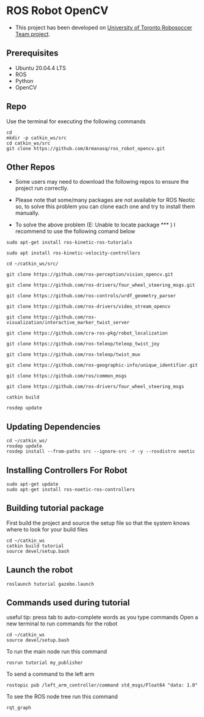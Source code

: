 # ROS Robot OpenCV

- This project has been developed on [University of Toronto Robosoccer Team project](https://github.com/utra-robosoccer/Tutorials-2020). 

## Prerequisites
- Ubuntu 20.04.4 LTS
- ROS
- Python
- OpenCV

## Repo
Use the terminal for executing the following commands
```
cd 
mkdir -p catkin_ws/src
cd catkin_ws/src
git clone https://github.com/Armanasq/ros_robot_opencv.git
```
## Other Repos
- Some users may need to download the following repos to ensure the project run correctly.

- Please note that some/many packages are not available for ROS Neotic so, to solve this problem you can clone each one and try to install them manually.

- To solve the above problem (E: Unable to locate package *** ) I recommend to use the following comand below

```
sudo apt-get install ros-kinetic-ros-tutorials

sudo apt install ros-kinetic-velocity-controllers

cd ~/catkin_ws/src/

git clone https://github.com/ros-perception/vision_opencv.git

git clone https://github.com/ros-drivers/four_wheel_steering_msgs.git

git clone https://github.com/ros-controls/urdf_geometry_parser

git clone https://github.com/ros-drivers/video_stream_opencv

git clone https://github.com/ros-visualization/interactive_marker_twist_server

git clone https://github.com/cra-ros-pkg/robot_localization

git clone https://github.com/ros-teleop/teleop_twist_joy

git clone https://github.com/ros-teleop/twist_mux

git clone https://github.com/ros-geographic-info/unique_identifier.git

git clone https://github.com/ros/common_msgs 

git clone https://github.com/ros-drivers/four_wheel_steering_msgs

catkin build 

rosdep update
```

## Updating Dependencies
```
cd ~/catkin_ws/
rosdep update
rosdep install --from-paths src --ignore-src -r -y --rosdistro neotic
```

## Installing Controllers For Robot
```
sudo apt-get update
sudo apt-get install ros-noetic-ros-controllers
```


## Building tutorial package
First build the project and source the setup file so that the system knows where to look for your build files
```
cd ~/catkin_ws
catkin build tutorial
source devel/setup.bash
```

## Launch the robot
```
roslaunch tutorial gazebo.launch
```


## Commands used during tutorial
useful tip: press tab to auto-complete words as you type commands
Open a new terminal to run commands for the robot

```
cd ~/catkin_ws
source devel/setup.bash
```
To run the main node run this command
```
rosrun tutorial my_publisher
```

To send a command to the left arm
```
rostopic pub /left_arm_controller/command std_msgs/Float64 "data: 1.0"
```

To see the ROS node tree run this command
```
rqt_graph
```

